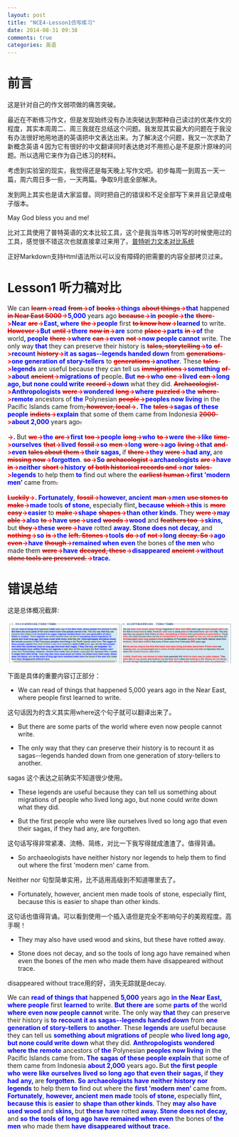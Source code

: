 ```yaml
---
layout: post
title: "NCE4-Lesson1仿写练习"
date: 2014-08-31 09:38
comments: true
categories: 英语
---
```


# 前言

这是针对自己的作文弱项做的痛苦突破。

最近在不断练习作文，但是发现始终没有办法突破达到那种自己读过的优美作文的程度，其实本周周二、周三我就在总结这个问题。我发现其实最大的问题在于我没有办法很好地用地道的英语把中文表达出来。为了解决这个问题，我又一次求助了新概念英语４因为它有很好的中文翻译同时表达绝对不用担心是不是原汁原味的问题。所以选用它来作为自己练习的材料。

考虑到实验室的现实，我觉得还是每天晚上写作文吧。初步每周一到周五一天一篇，周六周日多一些，一天两篇。争取9月底全部解决。

发到网上其实也是请大家监督。同时把自己的错误和不足全部写下来并且记录成电子版本。

May God bless you and me!

比对工具使用了普特英语的文本比较工具，这个是我当年练习听写的时候使用过的工具，感觉很不错这次也就直接拿过来用了。[普特听力文本对比系统](http://home.putclub.com/tools/find/)

正好Markdown支持Html语法所以可以没有障碍的把需要的内容全部拷贝过来。


<!--more-->

# Lesson1 听力稿对比

We can <span><del><b><font color="#FF0000">learn</font></b></del></span><b><font color="#FF0000">-></font></b><span><b><font color="#0000FF">read</font></b></span> <span><del><b><font color="#FF0000">from</font></b></del></span><b><font color="#FF0000">-></font></b><span><b><font color="#0000FF">of</font></b></span> <span><del><b><font color="#FF0000">books</font></b></del></span><b><font color="#FF0000">-></font></b><span><b><font color="#0000FF">things</font></b></span> <span><del><b><font color="#FF0000">about things</font></b></del></span><b><font color="#FF0000">-></font></b><span><b><font color="#0000FF">that</font></b></span> happened <span><del><b><font color="#FF0000">in Near East 5000</font></b></del></span><b><font color="#FF0000">-></font></b><span><b><font color="#0000FF">5,000</font></b></span> years ago <span><del><b><font color="#FF0000">because</font></b></del></span><b><font color="#FF0000">-></font></b><span><b><font color="#0000FF">in</font></b></span> <span><del><b><font color="#FF0000">people</font></b></del></span><b><font color="#FF0000">-></font></b><span><b><font color="#0000FF">the</font></b></span> <span><del><b><font color="#FF0000">there</font></b></del></span><b><font color="#FF0000">-></font></b><span><b><font color="#0000FF">Near</font></b></span> <span><del><b><font color="#FF0000">are</font></b></del></span><b><font color="#FF0000">-></font></b><span><b><font color="#0000FF">East, where</font></b></span> <span><del><b><font color="#FF0000">the</font></b></del></span><b><font color="#FF0000">-></font></b><span><b><font color="#0000FF">people</font></b></span> first <span><del><b><font color="#FF0000">to know how</font></b></del></span><b><font color="#FF0000">-></font></b><span><b><font color="#0000FF">learned</font></b></span> to write. <span><del><b><font color="#FF0000">However</font></b></del></span><b><font color="#FF0000">-></font></b><span><b><font color="#0000FF">But</font></b></span> <span><del><b><font color="#FF0000">until</font></b></del></span><b><font color="#FF0000">-></font></b><span><b><font color="#0000FF">there</font></b></span> <span><del><b><font color="#FF0000">now in</font></b></del></span><b><font color="#FF0000">-></font></b><span><b><font color="#0000FF">are</font></b></span> some <span><del><b><font color="#FF0000">place</font></b></del></span><b><font color="#FF0000">-></font></b><span><b><font color="#0000FF">parts</font></b></span> <span><del><b><font color="#FF0000">in</font></b></del></span><b><font color="#FF0000">-></font></b><span><b><font color="#0000FF">of</font></b></span> the world<span><b><font color="#0000FF">, people</font></b></span> <span><del><b><font color="#FF0000">there</font></b></del></span><b><font color="#FF0000">-></font></b><span><b><font color="#0000FF">where</font></b></span> <span><del><b><font color="#FF0000">can</font></b></del></span><b><font color="#FF0000">-></font></b><span><b><font color="#0000FF">even</font></b></span> <span><del><b><font color="#FF0000">not</font></b></del></span><b><font color="#FF0000">-></font></b><span><b><font color="#0000FF">now people cannot</font></b></span> write. The only way<span><b><font color="#0000FF"> that</font></b></span> they can preserve their history is <span><del><b><font color="#FF0000">tales, storytelling</font></b></del></span><b><font color="#FF0000">-></font></b><span><b><font color="#0000FF">to</font></b></span> <span><del><b><font color="#FF0000">of</font></b></del></span><b><font color="#FF0000">-></font></b><span><b><font color="#0000FF">recount</font></b></span> <span><del><b><font color="#FF0000">history</font></b></del></span><b><font color="#FF0000">-></font></b><span><b><font color="#0000FF">it as sagas--legends handed down</font></b></span> from <span><del><b><font color="#FF0000">generations</font></b></del></span><b><font color="#FF0000">-></font></b><span><b><font color="#0000FF">one generation of story-tellers</font></b></span> to <span><del><b><font color="#FF0000">generations</font></b></del></span><b><font color="#FF0000">-></font></b><span><b><font color="#0000FF">another</font></b></span>. These <span><del><b><font color="#FF0000">tales</font></b></del></span><b><font color="#FF0000">-></font></b><span><b><font color="#0000FF">legends</font></b></span> are useful because they can tell us <span><del><b><font color="#FF0000">immigrations</font></b></del></span><b><font color="#FF0000">-></font></b><span><b><font color="#0000FF">something</font></b></span> <span><del><b><font color="#FF0000">of</font></b></del></span><b><font color="#FF0000">-></font></b><span><b><font color="#0000FF">about</font></b></span> <span><del><b><font color="#FF0000">ancient</font></b></del></span><b><font color="#FF0000">-></font></b><span><b><font color="#0000FF">migrations of</font></b></span> people<span><b><font color="#0000FF">. But</font></b></span> <span><del><b><font color="#FF0000">no</font></b></del></span><b><font color="#FF0000">-></font></b><span><b><font color="#0000FF">who</font></b></span> <span><del><b><font color="#FF0000">one</font></b></del></span><b><font color="#FF0000">-></font></b><span><b><font color="#0000FF">lived</font></b></span> <span><del><b><font color="#FF0000">can</font></b></del></span><b><font color="#FF0000">-></font></b><span><b><font color="#0000FF">long ago, but none could write</font></b></span> <span><del><b><font color="#FF0000">record</font></b></del></span><b><font color="#FF0000">-></font></b><span><b><font color="#0000FF">down</font></b></span> what they did. <span><del><b><font color="#FF0000">Archaeologist</font></b></del></span><b><font color="#FF0000">-></font></b><span><b><font color="#0000FF">Anthropologists</font></b></span> <span><del><b><font color="#FF0000">were</font></b></del></span><b><font color="#FF0000">-></font></b><span><b><font color="#0000FF">wondered</font></b></span> <span><del><b><font color="#FF0000">long</font></b></del></span><b><font color="#FF0000">-></font></b><span><b><font color="#0000FF">where</font></b></span> <span><del><b><font color="#FF0000">puzzled</font></b></del></span><b><font color="#FF0000">-></font></b><span><b><font color="#0000FF">the</font></b></span> <span><del><b><font color="#FF0000">where</font></b></del></span><b><font color="#FF0000">-></font></b><span><b><font color="#0000FF">remote</font></b></span> ancestors of<span><b><font color="#0000FF"> the</font></b></span> Polynesian <span><del><b><font color="#FF0000">people</font></b></del></span><b><font color="#FF0000">-></font></b><span><b><font color="#0000FF">peoples now living</font></b></span> in the Pacific Islands came from<span><del><b><font color="#FF0000">, however, local</font></b></del></span><b><font color="#FF0000">-></font></b><span><b><font color="#0000FF">. The</font></b></span> <span><del><b><font color="#FF0000">tales</font></b></del></span><b><font color="#FF0000">-></font></b><span><b><font color="#0000FF">sagas of these people</font></b></span> <span><del><b><font color="#FF0000">indicts</font></b></del></span><b><font color="#FF0000">-></font></b><span><b><font color="#0000FF">explain</font></b></span> that some of them came from Indonesia <span><del><b><font color="#FF0000">2000</font></b></del></span><b><font color="#FF0000">-></font></b><span><b><font color="#0000FF">about 2,000</font></b></span> years ago<span><del><b><font color="#FF0000">.<br />
<br />
</font></b></del></span><b><font color="#FF0000">-></font></b><span><b><font color="#0000FF">. </font></b></span>But <span><del><b><font color="#FF0000">we</font></b></del></span><b><font color="#FF0000">-></font></b><span><b><font color="#0000FF">the</font></b></span> <span><del><b><font color="#FF0000">are</font></b></del></span><b><font color="#FF0000">-></font></b><span><b><font color="#0000FF">first</font></b></span> <span><del><b><font color="#FF0000">too</font></b></del></span><b><font color="#FF0000">-></font></b><span><b><font color="#0000FF">people</font></b></span> <span><del><b><font color="#FF0000">long</font></b></del></span><b><font color="#FF0000">-></font></b><span><b><font color="#0000FF">who</font></b></span> <span><del><b><font color="#FF0000">to</font></b></del></span><b><font color="#FF0000">-></font></b><span><b><font color="#0000FF">were</font></b></span> <span><del><b><font color="#FF0000">the</font></b></del></span><b><font color="#FF0000">-></font></b><span><b><font color="#0000FF">like</font></b></span> <span><del><b><font color="#FF0000">time</font></b></del></span><b><font color="#FF0000">-></font></b><span><b><font color="#0000FF">ourselves</font></b></span> <span><del><b><font color="#FF0000">that</font></b></del></span><b><font color="#FF0000">-></font></b><span><b><font color="#0000FF">lived</font></b></span> <span><del><b><font color="#FF0000">fossil</font></b></del></span><b><font color="#FF0000">-></font></b><span><b><font color="#0000FF">so</font></b></span> <span><del><b><font color="#FF0000">men</font></b></del></span><b><font color="#FF0000">-></font></b><span><b><font color="#0000FF">long</font></b></span> <span><del><b><font color="#FF0000">were</font></b></del></span><b><font color="#FF0000">-></font></b><span><b><font color="#0000FF">ago</font></b></span> <span><del><b><font color="#FF0000">living</font></b></del></span><b><font color="#FF0000">-></font></b><span><b><font color="#0000FF">that</font></b></span> <span><del><b><font color="#FF0000">and</font></b></del></span><b><font color="#FF0000">-></font></b><span><b><font color="#0000FF">even</font></b></span> <span><del><b><font color="#FF0000">tales about them</font></b></del></span><b><font color="#FF0000">-></font></b><span><b><font color="#0000FF">their</font></b></span> <span><b><font color="#0000FF">sagas, </font></b></span>if <span><del><b><font color="#FF0000">there</font></b></del></span><b><font color="#FF0000">-></font></b><span><b><font color="#0000FF">they</font></b></span> <span><del><b><font color="#FF0000">were</font></b></del></span><b><font color="#FF0000">-></font></b><span><b><font color="#0000FF">had</font></b></span> <span><b><font color="#0000FF">any, </font></b></span>are <span><del><b><font color="#FF0000">missing now</font></b></del></span><b><font color="#FF0000">-></font></b><span><b><font color="#0000FF">forgotten</font></b></span>. <span><del><b><font color="#FF0000">so</font></b></del></span><b><font color="#FF0000">-></font></b><span><b><font color="#0000FF">So</font></b></span> <span><del><b><font color="#FF0000">archaeologist</font></b></del></span><b><font color="#FF0000">-></font></b><span><b><font color="#0000FF">archaeologists</font></b></span> <span><del><b><font color="#FF0000">are</font></b></del></span><b><font color="#FF0000">-></font></b><span><b><font color="#0000FF">have</font></b></span> <span><del><b><font color="#FF0000">in</font></b></del></span><b><font color="#FF0000">-></font></b><span><b><font color="#0000FF">neither</font></b></span> <span><del><b><font color="#FF0000">short</font></b></del></span><b><font color="#FF0000">-></font></b><span><b><font color="#0000FF">history</font></b></span> <span><del><b><font color="#FF0000">of both historical records and</font></b></del></span><b><font color="#FF0000">-></font></b><span><b><font color="#0000FF">nor</font></b></span> <span><del><b><font color="#FF0000">tales</font></b></del></span><b><font color="#FF0000">-></font></b><span><b><font color="#0000FF">legends</font></b></span> to help them<span><b><font color="#0000FF"> to</font></b></span> find out where the <span><del><b><font color="#FF0000">earliest human</font></b></del></span><b><font color="#FF0000">-></font></b><span><b><font color="#0000FF">first 'modern</font></b></span> <span><b><font color="#0000FF">men' </font></b></span>came from<span><del><b><font color="#FF0000">.<br />
<br />
Luckily</font></b></del></span><b><font color="#FF0000">-></font></b><span><b><font color="#0000FF">. Fortunately</font></b></span>, <span><del><b><font color="#FF0000">fossil</font></b></del></span><b><font color="#FF0000">-></font></b><span><b><font color="#0000FF">however, ancient</font></b></span> <span><del><b><font color="#FF0000">man</font></b></del></span><b><font color="#FF0000">-></font></b><span><b><font color="#0000FF">men</font></b></span> <span><del><b><font color="#FF0000">use stones to make</font></b></del></span><b><font color="#FF0000">-></font></b><span><b><font color="#0000FF">made</font></b></span> tools <span><b><font color="#0000FF">of stone, </font></b></span>especially flint<span><b><font color="#0000FF">, because</font></b></span> <span><del><b><font color="#FF0000">which</font></b></del></span><b><font color="#FF0000">-></font></b><span><b><font color="#0000FF">this</font></b></span> is <span><del><b><font color="#FF0000">more easy</font></b></del></span><b><font color="#FF0000">-></font></b><span><b><font color="#0000FF">easier</font></b></span> to <span><del><b><font color="#FF0000">make</font></b></del></span><b><font color="#FF0000">-></font></b><span><b><font color="#0000FF">shape</font></b></span> <span><del><b><font color="#FF0000">shapes</font></b></del></span><b><font color="#FF0000">-></font></b><span><b><font color="#0000FF">than other kinds</font></b></span>. They <span><del><b><font color="#FF0000">were</font></b></del></span><b><font color="#FF0000">-></font></b><span><b><font color="#0000FF">may</font></b></span> <span><del><b><font color="#FF0000">able</font></b></del></span><b><font color="#FF0000">-></font></b><span><b><font color="#0000FF">also</font></b></span> <span><del><b><font color="#FF0000">to</font></b></del></span><b><font color="#FF0000">-></font></b><span><b><font color="#0000FF">have</font></b></span> <span><del><b><font color="#FF0000">use</font></b></del></span><b><font color="#FF0000">-></font></b><span><b><font color="#0000FF">used</font></b></span> <span><del><b><font color="#FF0000">woods</font></b></del></span><b><font color="#FF0000">-></font></b><span><b><font color="#0000FF">wood</font></b></span> and <span><del><b><font color="#FF0000">feathers too </font></b></del></span><b><font color="#FF0000">-></font></b><span><b><font color="#0000FF">skins, </font></b></span>but <span><del><b><font color="#FF0000">they</font></b></del></span><b><font color="#FF0000">-></font></b><span><b><font color="#0000FF">these</font></b></span> <span><del><b><font color="#FF0000">were</font></b></del></span><b><font color="#FF0000">-></font></b><span><b><font color="#0000FF">have</font></b></span> rotted <span><b><font color="#0000FF">away. Stone does not decay, </font></b></span>and <span><del><b><font color="#FF0000">nothing</font></b></del></span><b><font color="#FF0000">-></font></b><span><b><font color="#0000FF">so</font></b></span> <span><del><b><font color="#FF0000">is</font></b></del></span><b><font color="#FF0000">-></font></b><span><b><font color="#0000FF">the</font></b></span> <span><del><b><font color="#FF0000">left. Stones</font></b></del></span><b><font color="#FF0000">-></font></b><span><b><font color="#0000FF">tools</font></b></span> <span><del><b><font color="#FF0000">do</font></b></del></span><b><font color="#FF0000">-></font></b><span><b><font color="#0000FF">of</font></b></span> <span><del><b><font color="#FF0000">not</font></b></del></span><b><font color="#FF0000">-></font></b><span><b><font color="#0000FF">long</font></b></span> <span><del><b><font color="#FF0000">decay. So</font></b></del></span><b><font color="#FF0000">-></font></b><span><b><font color="#0000FF">ago</font></b></span> <span><del><b><font color="#FF0000">even</font></b></del></span><b><font color="#FF0000">-></font></b><span><b><font color="#0000FF">have</font></b></span> <span><del><b><font color="#FF0000">though</font></b></del></span><b><font color="#FF0000">-></font></b><span><b><font color="#0000FF">remained when even</font></b></span> the bones of<span><b><font color="#0000FF"> the men</font></b></span> who made them <span><del><b><font color="#FF0000">were</font></b></del></span><b><font color="#FF0000">-></font></b><span><b><font color="#0000FF">have</font></b></span> <span><del><b><font color="#FF0000">decayed, these</font></b></del></span><b><font color="#FF0000">-></font></b><span><b><font color="#0000FF">disappeared</font></b></span> <span><del><b><font color="#FF0000">ancient</font></b></del></span><b><font color="#FF0000">-></font></b><span><b><font color="#0000FF">without</font></b></span> <span><del><b><font color="#FF0000">stone tools are preserved.</font></b></del></span><b><font color="#FF0000">-></font></b><span><b><font color="#0000FF">trace. </font></b></span>
		



# 错误总结

这是总体概况截屏:

![tu2](/images/NCE/lesson1.png)

下面是具体的重要内容订正部分：

* We can read of things that happened 5,000 years ago in the Near East, where people first learned to write. 

这句话因为的含义其实用where这个句子就可以翻译出来了。

* But there are some parts of the world where even now people cannot write.

* The only way that they can preserve their history is to recount it as sagas--legends handed down from one generation of story-tellers to another. 

sagas 这个表达之前确实不知道很少使用。

* These legends are useful because they can tell us something about migrations of people who lived long ago, but none could write down what they did.

* But the first people who were like ourselves lived so long ago that even their sagas, if they had any, are forgotten.

这句话写得非常紧凑、流畅、简练，对比一下我写得就成渣渣了。值得背诵。

* So archaeologists have neither history nor legends to help them to find out where the first 'modern men' came from. 

Neither nor 句型简单实用，比不适用高级到不知道哪里去了。

*  Fortunately, however, ancient men made tools of stone, especially flint, because this is easier to shape than other kinds.

这句话也值得背诵。可以看到使用一个插入语但是完全不影响句子的美观程度。高手啊！

*  They may also have used wood and skins, but these have rotted away.

* Stone does not decay, and so the tools of long ago have remained when even the bones of the men who made them have disappeared without trace.

disappeared without trace用的好，消失无踪就是decay.　



We can <span><b><font color="#0000FF">read</font></b></span> <span><b><font color="#0000FF">of</font></b></span> <span><b><font color="#0000FF">things</font></b></span> <span><b><font color="#0000FF">that</font></b></span> happened <span><b><font color="#0000FF">5,000</font></b></span> years ago <span><b><font color="#0000FF">in</font></b></span> <span><b><font color="#0000FF">the</font></b></span> <span><b><font color="#0000FF">Near</font></b></span> <span><b><font color="#0000FF">East, where</font></b></span> <span><b><font color="#0000FF">people</font></b></span> first <span><b><font color="#0000FF">learned</font></b></span> to write. <span><b><font color="#0000FF">But</font></b></span> <span><b><font color="#0000FF">there</font></b></span> <span><b><font color="#0000FF">are</font></b></span> some <span><b><font color="#0000FF">parts</font></b></span> <span><b><font color="#0000FF">of</font></b></span> the world <span><b><font color="#0000FF">where</font></b></span> <span><b><font color="#0000FF">even</font></b></span> <span><b><font color="#0000FF">now people cannot</font></b></span> write. The only way<span><b><font color="#0000FF"> that</font></b></span> they can preserve their history is <span><b><font color="#0000FF">to</font></b></span> <span><b><font color="#0000FF">recount</font></b></span> <span><b><font color="#0000FF">it as sagas--legends handed down</font></b></span> from <span><b><font color="#0000FF">one generation of story-tellers</font></b></span> to <span><b><font color="#0000FF">another</font></b></span>. These <span><b><font color="#0000FF">legends</font></b></span> are useful because they can tell us <span><b><font color="#0000FF">something</font></b></span> <span><b><font color="#0000FF">about</font></b></span> <span><b><font color="#0000FF">migrations of</font></b></span> people <span><b><font color="#0000FF">who</font></b></span> <span><b><font color="#0000FF">lived</font></b></span> <span><b><font color="#0000FF">long ago, but none could write</font></b></span> <span><b><font color="#0000FF">down</font></b></span> what they did. <span><b><font color="#0000FF">Anthropologists</font></b></span> <span><b><font color="#0000FF">wondered</font></b></span> <span><b><font color="#0000FF">where</font></b></span> <span><b><font color="#0000FF">the</font></b></span> <span><b><font color="#0000FF">remote</font></b></span> ancestors of<span><b><font color="#0000FF"> the</font></b></span> Polynesian <span><b><font color="#0000FF">peoples now living</font></b></span> in the Pacific Islands came from<span><b><font color="#0000FF">. The</font></b></span> <span><b><font color="#0000FF">sagas of these people</font></b></span> <span><b><font color="#0000FF">explain</font></b></span> that some of them came from Indonesia <span><b><font color="#0000FF">about 2,000</font></b></span> years ago<span><b><font color="#0000FF">. </font></b></span>But <span><b><font color="#0000FF">the</font></b></span> <span><b><font color="#0000FF">first</font></b></span> <span><b><font color="#0000FF">people</font></b></span> <span><b><font color="#0000FF">who</font></b></span> <span><b><font color="#0000FF">were</font></b></span> <span><b><font color="#0000FF">like</font></b></span> <span><b><font color="#0000FF">ourselves</font></b></span> <span><b><font color="#0000FF">lived</font></b></span> <span><b><font color="#0000FF">so</font></b></span> <span><b><font color="#0000FF">long</font></b></span> <span><b><font color="#0000FF">ago</font></b></span> <span><b><font color="#0000FF">that</font></b></span> <span><b><font color="#0000FF">even</font></b></span> <span><b><font color="#0000FF">their</font></b></span> <span><b><font color="#0000FF">sagas, </font></b></span>if <span><b><font color="#0000FF">they</font></b></span> <span><b><font color="#0000FF">had</font></b></span> <span><b><font color="#0000FF">any, </font></b></span>are <span><b><font color="#0000FF">forgotten</font></b></span>. <span><b><font color="#0000FF">So</font></b></span> <span><b><font color="#0000FF">archaeologists</font></b></span> <span><b><font color="#0000FF">have</font></b></span> <span><b><font color="#0000FF">neither</font></b></span> <span><b><font color="#0000FF">history</font></b></span> <span><b><font color="#0000FF">nor</font></b></span> <span><b><font color="#0000FF">legends</font></b></span> to help them<span><b><font color="#0000FF"> to</font></b></span> find out where the <span><b><font color="#0000FF">first 'modern</font></b></span> <span><b><font color="#0000FF">men' </font></b></span>came from<span><b><font color="#0000FF">. Fortunately</font></b></span>, <span><b><font color="#0000FF">however, ancient</font></b></span> <span><b><font color="#0000FF">men</font></b></span> <span><b><font color="#0000FF">made</font></b></span> tools <span><b><font color="#0000FF">of stone, </font></b></span>especially flint<span><b><font color="#0000FF">, because</font></b></span> <span><b><font color="#0000FF">this</font></b></span> is <span><b><font color="#0000FF">easier</font></b></span> to <span><b><font color="#0000FF">shape</font></b></span> <span><b><font color="#0000FF">than other kinds</font></b></span>. They <span><b><font color="#0000FF">may</font></b></span> <span><b><font color="#0000FF">also</font></b></span> <span><b><font color="#0000FF">have</font></b></span> <span><b><font color="#0000FF">used</font></b></span> <span><b><font color="#0000FF">wood</font></b></span> and <span><b><font color="#0000FF">skins, </font></b></span>but <span><b><font color="#0000FF">these</font></b></span> <span><b><font color="#0000FF">have</font></b></span> rotted <span><b><font color="#0000FF">away. Stone does not decay, </font></b></span>and <span><b><font color="#0000FF">so</font></b></span> <span><b><font color="#0000FF">the</font></b></span> <span><b><font color="#0000FF">tools</font></b></span> <span><b><font color="#0000FF">of</font></b></span> <span><b><font color="#0000FF">long</font></b></span> <span><b><font color="#0000FF">ago</font></b></span> <span><b><font color="#0000FF">have</font></b></span> <span><b><font color="#0000FF">remained when even</font></b></span> the bones of<span><b><font color="#0000FF"> the men</font></b></span> who made them <span><b><font color="#0000FF">have</font></b></span> <span><b><font color="#0000FF">disappeared</font></b></span> <span><b><font color="#0000FF">without</font></b></span> <span><b><font color="#0000FF">trace. </font></b></span>



